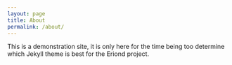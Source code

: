 ```yaml
---
layout: page
title: About
permalink: /about/
---
```


This is a demonstration site, it is only here for the time being too determine which Jekyll theme is best for the Eriond project.
